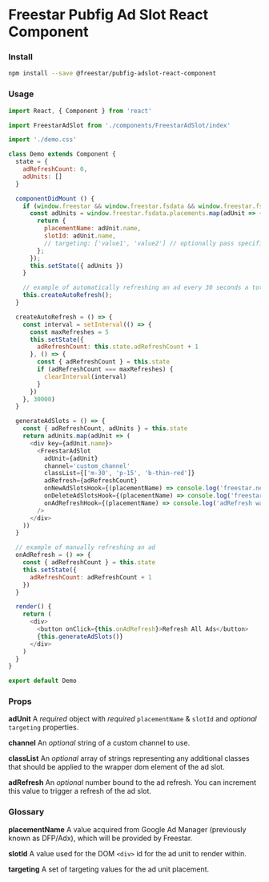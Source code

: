 # Freestar Pubfig Ad Slot React Component

### Install

```sh
npm install --save @freestar/pubfig-adslot-react-component
```

### Usage

```js
import React, { Component } from 'react'

import FreestarAdSlot from './components/FreestarAdSlot/index'

import './demo.css'

class Demo extends Component {
  state = {
    adRefreshCount: 0,
    adUnits: []
  }

  componentDidMount () {
    if (window.freestar && window.freestar.fsdata && window.freestar.fsdata.placements) {
      const adUnits = window.freestar.fsdata.placements.map(adUnit => {
        return {
          placementName: adUnit.name,
          slotId: adUnit.name,
          // targeting: ['value1', 'value2'] // optionally pass specific targeting
        };
      });
      this.setState({ adUnits })
    }

    // example of automatically refreshing an ad every 30 seconds a total of 5 times
    this.createAutoRefresh();
  }

  createAutoRefresh = () => {
    const interval = setInterval(() => {
      const maxRefreshes = 5
      this.setState({
        adRefreshCount: this.state.adRefreshCount + 1
      }, () => {
        const { adRefreshCount } = this.state
        if (adRefreshCount === maxRefreshes) {
          clearInterval(interval)
        }
      })
    }, 30000)
  }

  generateAdSlots = () => {
    const { adRefreshCount, adUnits } = this.state
    return adUnits.map(adUnit => (
      <div key={adUnit.name}>
        <FreestarAdSlot
          adUnit={adUnit}
          channel='custom_channel'
          classList={['m-30', 'p-15', 'b-thin-red']}
          adRefresh={adRefreshCount}
          onNewAdSlotsHook={(placementName) => console.log('freestar.newAdSlots() was called', {placementName})}
          onDeleteAdSlotsHook={(placementName) => console.log('freestar.deleteAdSlots() was called', {placementName})}
          onAdRefreshHook={(placementName) => console.log('adRefresh was called', {placementName})}
        />
      </div>
    ))
  }

  // example of manually refreshing an ad
  onAdRefresh = () => {
    const { adRefreshCount } = this.state
    this.setState({
      adRefreshCount: adRefreshCount + 1
    })
  }

  render() {
    return (
      <div>
        <button onClick={this.onAdRefresh}>Refresh All Ads</button>
        {this.generateAdSlots()}
      </div>
    )
  }
}

export default Demo
```

### Props

**adUnit**
A *required* object with *required* `placementName` & `slotId` and *optional* `targeting` properties.

**channel**
An *optional* string of a custom channel to use.

**classList**
An *optional* array of strings representing any additional classes that should be applied to the wrapper dom element of the ad slot.

**adRefresh**
An *optional* number bound to the ad refresh. You can increment this value to trigger a refresh of the ad slot.

### Glossary

**placementName**
A value acquired from Google Ad Manager (previously known as DFP/Adx), which will be provided by Freestar.

**slotId**
A value used for the DOM `<div>` id for the ad unit to render within.

**targeting**
A set of targeting values for the ad unit placement.
